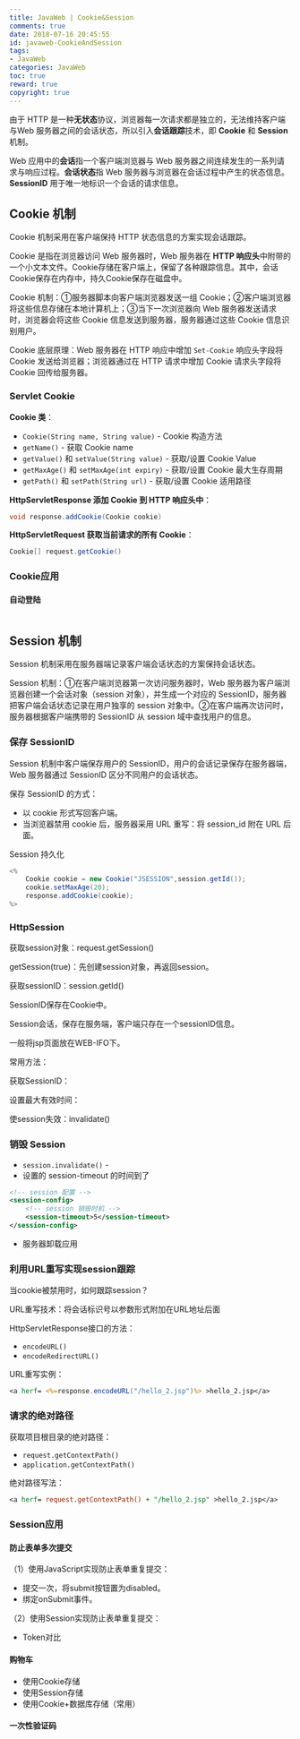 ```yaml
---
title: JavaWeb | Cookie&Session
comments: true
date: 2018-07-16 20:45:55
id: javaweb-CookieAndSession
tags: 
- JavaWeb
categories: JavaWeb
toc: true
reward: true
copyright: true
---
```


<!--# Java会话与状态管理-->

由于 HTTP 是一种**无状态**协议，浏览器每一次请求都是独立的，无法维持客户端与Web 服务器之间的会话状态，所以引入**会话跟踪**技术，即 **Cookie** 和 **Session** 机制。

Web 应用中的**会话**指一个客户端浏览器与 Web 服务器之间连续发生的一系列请求与响应过程。**会话状态**指 Web 服务器与浏览器在会话过程中产生的状态信息。**SessionID** 用于唯一地标识一个会话的请求信息。

<!--more-->

## Cookie 机制

Cookie 机制采用在客户端保持 HTTP 状态信息的方案实现会话跟踪。

Cookie 是指在浏览器访问 Web 服务器时，Web 服务器在 **HTTP 响应头**中附带的一个小文本文件。Cookie存储在客户端上，保留了各种跟踪信息。其中，会话Cookie保存在内存中，持久Cookie保存在磁盘中。

Cookie 机制：①服务器脚本向客户端浏览器发送一组 Cookie；②客户端浏览器将这些信息存储在本地计算机上；③当下一次浏览器向 Web 服务器发送请求时，浏览器会将这些 Cookie 信息发送到服务器，服务器通过这些 Cookie 信息识别用户。

Cookie 底层原理：Web 服务器在 HTTP 响应中增加 `Set-Cookie` 响应头字段将 Cookie 发送给浏览器；浏览器通过在 HTTP 请求中增加 Cookie 请求头字段将 Cookie 回传给服务器。

### Servlet Cookie 

**Cookie 类**：

- `Cookie(String name, String value)` - Cookie 构造方法
- `getName()` - 获取 Cookie name
- `getValue()` 和 `setValue(String value)`  - 获取/设置 Cookie Value
- `getMaxAge()` 和 `setMaxAge(int expiry)` - 获取/设置 Cookie 最大生存周期
- `getPath()` 和 `setPath(String url)` - 获取/设置 Cookie 适用路径

**HttpServletResponse 添加 Cookie 到 HTTP 响应头中**：

```java
void response.addCookie(Cookie cookie)
```

**HttpServletRequest 获取当前请求的所有 Cookie**：

```java
Cookie[] request.getCookie()
```

### Cookie应用

#### 自动登陆

```

```

## Session 机制

Session 机制采用在服务器端记录客户端会话状态的方案保持会话状态。

Session 机制：①在客户端浏览器第一次访问服务器时，Web 服务器为客户端浏览器创建一个会话对象（session 对象），并生成一个对应的 SessionID，服务器把客户端会话状态记录在用户独享的 session 对象中。②在客户端再次访问时，服务器根据客户端携带的 SessionID 从 session 域中查找用户的信息。

### 保存 SessionID

Session 机制中客户端保存用户的 SessionID，用户的会话记录保存在服务器端，Web 服务器通过 SessionID 区分不同用户的会话状态。

保存 SessionID 的方式：

- 以 cookie 形式写回客户端。
- 当浏览器禁用 cookie 后，服务器采用 URL 重写：将 session_id 附在 URL 后面。

Session 持久化

```java
<%
	Cookie cookie = new Cookie("JSESSION",session.getId());
	cookie.setMaxAge(20);
	response.addCookie(cookie);
%>
```

### HttpSession

获取session对象：request.getSession()

getSession(true)：先创建session对象，再返回session。

获取sessionID：session.getId()







SessionID保存在Cookie中。

Session会话，保存在服务端，客户端只存在一个sessionID信息。

一般将jsp页面放在WEB-IFO下。



常用方法：

获取SessionID：

设置最大有效时间：

使session失效：invalidate()



### 销毁 Session

- `session.invalidate()` - 
- 设置的 session-timeout 的时间到了

```xml
<!-- session 配置 -->
<session-config>
    <!-- session 销毁时机 -->
    <session-timeout>5</session-timeout>
</session-config>
```

- 服务器卸载应用



### 利用URL重写实现session跟踪

当cookie被禁用时，如何跟踪session？

URL重写技术：将会话标识号以参数形式附加在URL地址后面

HttpServletResponse接口的方法：

- `encodeURL()`
- `encodeRedirectURL()`

URL重写实例：

```jsp
<a herf= <%=response.encodeURL("/hello_2.jsp")%> >hello_2.jsp</a>
```

### 请求的绝对路径

获取项目根目录的绝对路径：

- `request.getContextPath()`
- `application.getContextPath()`

绝对路径写法：

```jsp
<a herf= request.getContextPath() + "/hello_2.jsp" >hello_2.jsp</a>
```



### Session应用

#### 防止表单多次提交

（1）使用JavaScript实现防止表单重复提交：

- 提交一次，将submit按钮置为disabled。
- 绑定onSubmit事件。

（2）使用Session实现防止表单重复提交：

- Token对比

#### 购物车

- 使用Cookie存储
- 使用Session存储
- 使用Cookie+数据库存储（常用）









#### 一次性验证码











